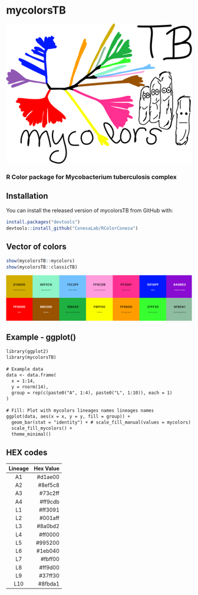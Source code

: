 # mycolorsTB
<p align="center">
  <img src="https://github.com/PathoGenOmics-Lab/mycolorsTB/blob/main/images/mycolors.png" title="mycolors logo" style="width:650px; height: auto;">
</p>

### R Color package for Mycobacterium tuberculosis complex

## Installation
You can install the released version of mycolorsTB from GitHub
with:

``` r
install.packages("devtools")
devtools::install_github("ConesaLab/RColorConesa")
```
## Vector of colors
``` r
show(mycolorsTB::mycolors)
show(mycolorsTB::classicTB)
```
<p align="center">
  <img src="https://github.com/PathoGenOmics-Lab/mycolorsTB/blob/main/images/mycolores.png" title=mycolors palette" style="width:650px; height: auto;">
</p>

## Example - ggplot()
```
library(ggplot2)
library(mycolorsTB)

# Example data
data <- data.frame(
  x = 1:14,
  y = rnorm(14),
  group = rep(c(paste0("A", 1:4), paste0("L", 1:10)), each = 1)
)

# Fill: Plot with mycolors lineages names lineages names
ggplot(data, aes(x = x, y = y, fill = group)) +
  geom_bar(stat = "identity") + # scale_fill_manual(values = mycolors)
  scale_fill_mycolors() +
  theme_minimal()
```

## HEX codes
| Lineage      | Hex Value  |
|:------------:|-----------:|
| A1           | #d1ae00    |
| A2           | #8ef5c8    |
| A3           | #73c2ff    |
| A4           | #ff9cdb    |
| L1           | #ff3091    |
| L2           | #001aff    |
| L3           | #8a0bd2    |
| L4           | #ff0000    |
| L5           | #995200    |
| L6           | #1eb040    |
| L7           | #fbff00    |
| L8           | #ff9d00    |
| L9           | #37ff30    |
| L10          | #8fbda1    |

